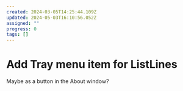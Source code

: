 ```yaml
---
created: 2024-03-05T14:25:44.109Z
updated: 2024-05-03T16:10:56.052Z
assigned: ""
progress: 0
tags: []
---
```


# Add Tray menu item for ListLines

Maybe as a button in the About window?
